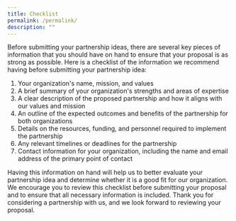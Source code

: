 ```yaml
---
title: Checklist
permalink: /permalink/
description: ""
---
```

Before submitting your partnership ideas, there are several key pieces of information that you should have on hand to ensure that your proposal is as strong as possible. Here is a checklist of the information we recommend having before submitting your partnership idea:

1.   Your organization's name, mission, and values
2.   A brief summary of your organization's strengths and areas of expertise
3.   A clear description of the proposed partnership and how it aligns with our values and mission
4.   An outline of the expected outcomes and benefits of the partnership for both organizations
5.   Details on the resources, funding, and personnel required to implement the partnership
6.   Any relevant timelines or deadlines for the partnership
7.   Contact information for your organization, including the name and email address of the primary point of contact

Having this information on hand will help us to better evaluate your partnership idea and determine whether it is a good fit for our organization. We encourage you to review this checklist before submitting your proposal and to ensure that all necessary information is included. Thank you for considering a partnership with us, and we look forward to reviewing your proposal.